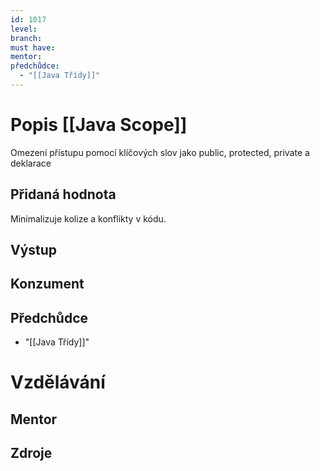 ```yaml
---
id: 1017
level: 
branch: 
must have: 
mentor: 
předchůdce: 
  - "[[Java Třídy]]"
---
```



# Popis [[Java Scope]]
Omezení přístupu pomocí klíčových slov jako public, protected, private a deklarace

## Přidaná hodnota
Minimalizuje kolize a konflikty v kódu.

## Výstup


## Konzument


## Předchůdce

  - "[[Java Třídy]]"

# Vzdělávání


## Mentor


## Zdroje